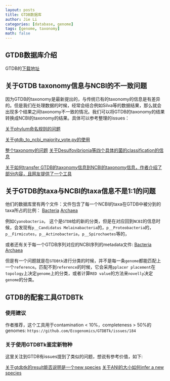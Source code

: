 ```yaml
---
layout: posts
title: GTDB数据库
author: Jie Li
categories: [database, genome]
tags: [genome, taxonomy]
math: false
---
```


## GTDB数据库介绍
GTDB的[下载地址](https://data.ace.uq.edu.au/public/gtdb/data/releases/latest/)

## 关于GTDB taxonomy信息与NCBI的不一致问题
因为GTDB的taxonomy是最新提出的，与传统已有的taxonomy的信息是有差异的。但是我们在处理数据的时候，经常会结合例如Silva等的数据结果，那么就会出现多个结果之间taxonomy不一致的情况。我们可以将GTDB的taxonomy的结果转换成NCBI的taxonomy的结果。具体可以参考整理的issues：

[关于phylum命名规则的问题](https://github.com/Ecogenomics/GTDBTk/issues/106)

[关于gtdb_to_ncbi_majority_vote.py的使用](https://github.com/Ecogenomics/GTDBTk/issues/210)

[整个taxonomy的问题](https://github.com/Ecogenomics/GTDBTk/issues/204)
[关于Desulfovibrionia等四个具体的菌的classification的信息](https://github.com/Ecogenomics/GTDBTk/issues/154)

[关于如何transfer GTDB的taxonomy信息到NCBI的taxonomy信息，作者介绍了部分内容，且网友提供了一个工具](https://github.com/Ecogenomics/GTDBTk/issues/61)

## 关于GTDB的taxa与NCBI的taxa信息不是1:1的问题
他们的数据库里有两个文件：文件包含了每一个NCBI的taxa在GTDB中被分到的taxa所占的比例：
[Bacteria](https://data.ace.uq.edu.au/public/gtdb/data/releases/latest/ncbi_vs_gtdb_bacteria.xlsx)
[Archaea](https://data.ace.uq.edu.au/public/gtdb/data/releases/latest/ncbi_vs_gtdb_archaea.xlsx)

例如`Cyanobacteria`， 这个是`GTDB`给的新的分类，但是在对应回到`NCBI`的信息时候，会发现有`p__Candidatus Melainabacteria`的，`p__Proteobacteria`的，`p__Firmicutes`，`p__Actinobacteria`，`p__Spirochaetes`等的，

或者还有关于每一个GTDB序列对应的NCBI序列的metadata文件:
[Bacteria](https://data.ace.uq.edu.au/public/gtdb/data/releases/latest/bac120_metadata.tsv)
[Archaea](https://data.ace.uq.edu.au/public/gtdb/data/releases/latest/ar122_metadata.tsv)

但是有一个问题就是在`GTDBtk`进行分类的时候，并不是每一条`genome`都能匹配上一个`reference`。匹配不到`reference`的时候，它会采用`pplacer placement`在`topology`上决定`genome`上的分类，或者计算`RED value`的方法来`novelly`决定`genome`的分类。

## GTDB的配套工具GTDBTk
### 使用建议
作者推荐，这个工具用于contamination < 10%，completeness > 50%的genomes:
`https://github.com/Ecogenomics/GTDBTk/issues/184`

### 关于使用GTDBTk鉴定新物种
这里关注到GTDB有issues提到了类似的问题，想说有参考价值，如下:

[关于gtdbtk的result能否说明是一个new species](https://github.com/Ecogenomics/GTDBTk/issues/193)
[关于ANI的大小如何infer a new species](https://github.com/Ecogenomics/GTDBTk/issues/43)

